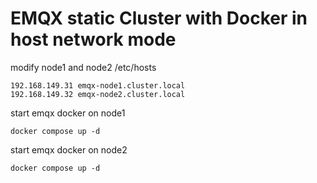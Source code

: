 # EMQX static Cluster with Docker in host network mode

modify node1 and node2 /etc/hosts
```
192.168.149.31 emqx-node1.cluster.local
192.168.149.32 emqx-node2.cluster.local
```

start emqx docker on node1
```
docker compose up -d
```

start emqx docker on node2
```
docker compose up -d
```
